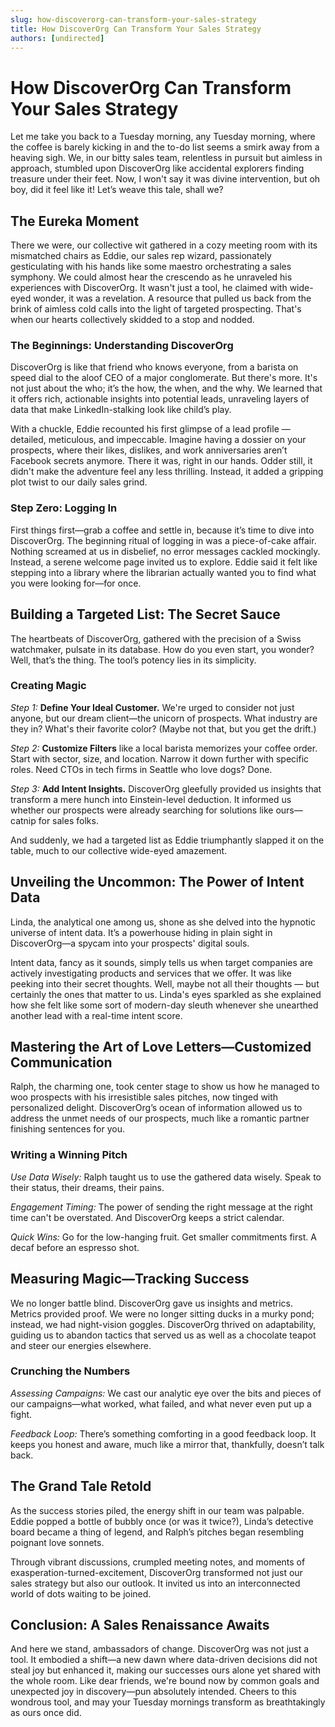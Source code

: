 ```yaml
---
slug: how-discoverorg-can-transform-your-sales-strategy
title: How DiscoverOrg Can Transform Your Sales Strategy
authors: [undirected]
---
```



# How DiscoverOrg Can Transform Your Sales Strategy

Let me take you back to a Tuesday morning, any Tuesday morning, where the coffee is barely kicking in and the to-do list seems a smirk away from a heaving sigh. We, in our bitty sales team, relentless in pursuit but aimless in approach, stumbled upon DiscoverOrg like accidental explorers finding treasure under their feet. Now, I won't say it was divine intervention, but oh boy, did it feel like it! Let’s weave this tale, shall we?

## The Eureka Moment

There we were, our collective wit gathered in a cozy meeting room with its mismatched chairs as Eddie, our sales rep wizard, passionately gesticulating with his hands like some maestro orchestrating a sales symphony. We could almost hear the crescendo as he unraveled his experiences with DiscoverOrg. It wasn't just a tool, he claimed with wide-eyed wonder, it was a revelation. A resource that pulled us back from the brink of aimless cold calls into the light of targeted prospecting. That's when our hearts collectively skidded to a stop and nodded.

### The Beginnings: Understanding DiscoverOrg

DiscoverOrg is like that friend who knows everyone, from a barista on speed dial to the aloof CEO of a major conglomerate. But there's more. It's not just about the who; it’s the how, the when, and the why. We learned that it offers rich, actionable insights into potential leads, unraveling layers of data that make LinkedIn-stalking look like child’s play.

With a chuckle, Eddie recounted his first glimpse of a lead profile — detailed, meticulous, and impeccable. Imagine having a dossier on your prospects, where their likes, dislikes, and work anniversaries aren’t Facebook secrets anymore. There it was, right in our hands. Odder still, it didn't make the adventure feel any less thrilling. Instead, it added a gripping plot twist to our daily sales grind.

### Step Zero: Logging In

First things first—grab a coffee and settle in, because it’s time to dive into DiscoverOrg. The beginning ritual of logging in was a piece-of-cake affair. Nothing screamed at us in disbelief, no error messages cackled mockingly. Instead, a serene welcome page invited us to explore. Eddie said it felt like stepping into a library where the librarian actually wanted you to find what you were looking for—for once.

## Building a Targeted List: The Secret Sauce

The heartbeats of DiscoverOrg, gathered with the precision of a Swiss watchmaker, pulsate in its database. How do you even start, you wonder? Well, that’s the thing. The tool’s potency lies in its simplicity.

### Creating Magic

*Step 1:* **Define Your Ideal Customer.** We're urged to consider not just anyone, but our dream client—the unicorn of prospects. What industry are they in? What's their favorite color? (Maybe not that, but you get the drift.)

*Step 2:* **Customize Filters** like a local barista memorizes your coffee order. Start with sector, size, and location. Narrow it down further with specific roles. Need CTOs in tech firms in Seattle who love dogs? Done.

*Step 3:* **Add Intent Insights.** DiscoverOrg gleefully provided us insights that transform a mere hunch into Einstein-level deduction. It informed us whether our prospects were already searching for solutions like ours—catnip for sales folks.

And suddenly, we had a targeted list as Eddie triumphantly slapped it on the table, much to our collective wide-eyed amazement.

## Unveiling the Uncommon: The Power of Intent Data

Linda, the analytical one among us, shone as she delved into the hypnotic universe of intent data. It’s a powerhouse hiding in plain sight in DiscoverOrg—a spycam into your prospects' digital souls. 

Intent data, fancy as it sounds, simply tells us when target companies are actively investigating products and services that we offer. It was like peeking into their secret thoughts. Well, maybe not all their thoughts — but certainly the ones that matter to us. Linda's eyes sparkled as she explained how she felt like some sort of modern-day sleuth whenever she unearthed another lead with a real-time intent score.

## Mastering the Art of Love Letters—Customized Communication

Ralph, the charming one, took center stage to show us how he managed to woo prospects with his irresistible sales pitches, now tinged with personalized delight. DiscoverOrg’s ocean of information allowed us to address the unmet needs of our prospects, much like a romantic partner finishing sentences for you.

### Writing a Winning Pitch

*Use Data Wisely:* Ralph taught us to use the gathered data wisely. Speak to their status, their dreams, their pains.

*Engagement Timing:* The power of sending the right message at the right time can't be overstated. And DiscoverOrg keeps a strict calendar.

*Quick Wins:* Go for the low-hanging fruit. Get smaller commitments first. A decaf before an espresso shot.

## Measuring Magic—Tracking Success

We no longer battle blind. DiscoverOrg gave us insights and metrics. Metrics provided proof. We were no longer sitting ducks in a murky pond; instead, we had night-vision goggles. DiscoverOrg thrived on adaptability, guiding us to abandon tactics that served us as well as a chocolate teapot and steer our energies elsewhere.

### Crunching the Numbers

*Assessing Campaigns:* We cast our analytic eye over the bits and pieces of our campaigns—what worked, what failed, and what never even put up a fight.

*Feedback Loop:* There’s something comforting in a good feedback loop. It keeps you honest and aware, much like a mirror that, thankfully, doesn’t talk back.

## The Grand Tale Retold

As the success stories piled, the energy shift in our team was palpable. Eddie popped a bottle of bubbly once (or was it twice?), Linda’s detective board became a thing of legend, and Ralph’s pitches began resembling poignant love sonnets.

Through vibrant discussions, crumpled meeting notes, and moments of exasperation-turned-excitement, DiscoverOrg transformed not just our sales strategy but also our outlook. It invited us into an interconnected world of dots waiting to be joined.

## Conclusion: A Sales Renaissance Awaits

And here we stand, ambassadors of change. DiscoverOrg was not just a tool. It embodied a shift—a new dawn where data-driven decisions did not steal joy but enhanced it, making our successes ours alone yet shared with the whole room. Like dear friends, we're bound now by common goals and unexpected joy in discovery—pun absolutely intended. Cheers to this wondrous tool, and may your Tuesday mornings transform as breathtakingly as ours once did.